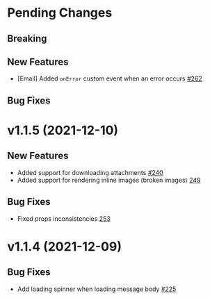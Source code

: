 # Pending Changes

## Breaking

## New Features

- [Email] Added `onError` custom event when an error occurs [#262](https://github.com/nylas/components/pull/262)

## Bug Fixes

# v1.1.5 (2021-12-10)

## New Features

- Added support for downloading attachments [#240](https://github.com/nylas/components/pull/240)
- Added support for rendering inline images (broken images) [249](https://github.com/nylas/components/pull/249)

## Bug Fixes

- Fixed props inconsistencies [253](https://github.com/nylas/components/pull/253)

# v1.1.4 (2021-12-09)

## Bug Fixes

- Add loading spinner when loading message body [#225](https://github.com/nylas/components/pull/225)
